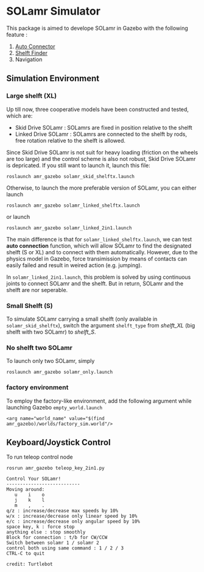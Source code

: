 # SOLamr Simulator
This package is aimed to develope SOLamr in Gazebo with the following feature : 

1. [Auto Connector](https://hackmd.io/i2IS9tFnQKqGmrkJv2_ePQ)  
2. [Shelft Finder](./src/solamr_pkgs/src/ObjectRecognition.md)
3. Navigation

## Simulation Environment
### Large shelft (XL)
Up till now, three cooperative models have been constructed and tested, which are:
- Skid Drive SOLamr : SOLamrs are fixed in position relative to the shelft
- Linked Drive SOLamr : SOLamrs are connected to the shelft by rods, free rotation relative to the shelft is allowed.

Since Skid Drive SOLamr is not suit for heavy loading (friction on the wheels are too large) and the control scheme is also not robust, Skid Drive SOLamr is depricated. 
If you still want to launch it, launch this file:

```
roslaunch amr_gazebo solamr_skid_shelftx.launch
```

Otherwise, to launch the more preferable version of SOLamr, you can either launch 

```
roslaunch amr_gazebo solamr_linked_shelftx.launch
```

or launch 

```
roslaunch amr_gazebo solamr_linked_2in1.launch
```

The main difference is that for `solamr_linked_shelftx.launch`, we can test **auto connection** function, which will allow SOLamr to find the designated shelft (S or XL) and to connect with them automatically. However, due to the physics model in Gazebo, force transimission by means of contacts can easily failed and result in weired action (e.g. jumping).

In `solamr_linked_2in1.launch`, this problem is solved by using continuous joints to connect SOLamr and the shelft. But in return, SOLamr and the shelft are nor seperable.

### Small Shelft (S)
To simulate SOLamr carrying a small shelft (only available in `solamr_skid_shelftx`), switch the argument `shelft_type` from *shelft_XL* (big shelft with two SOLamr) to *shelft_S*.

### No shelft two SOLamr
To launch only two SOLamr, simply 

```
roslaunch amr_gazebo solamr_only.launch
```


### factory environment
To employ the factory-like environment, add the following argument while launching Gazebo `empty_world.launch`

```
<arg name="world_name" value="$(find amr_gazebo)/worlds/factory_sim.world"/>
```

## Keyboard/Joystick Control
To run teleop control node 
```
rosrun amr_gazebo teleop_key_2in1.py
```

```
Control Your SOLamr!
---------------------------
Moving around:
   u    i    o
   j    k    l
   m    ,    .
q/z : increase/decrease max speeds by 10%
w/x : increase/decrease only linear speed by 10%
e/c : increase/decrease only angular speed by 10%
space key, k : force stop
anything else : stop smoothly
Block for connection : t/b for CW/CCW
Switch between solamr 1 / solamr 2 
control both using same command : 1 / 2 / 3
CTRL-C to quit

credit: Turtlebot
```
